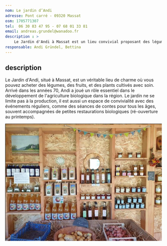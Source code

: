 ```yaml
---
nom: Le jardin d’Andi
adresse: Pont carré - 09320 Massat
osm: 1705771307
tel:  06 30 83 47 95 - 07 68 01 33 81
email: andreas.grundel@wanadoo.fr 
description : >
    Le Jardin d'Andi à Massat est un lieu convivial proposant des légumes, fruits et plants en vente directe, tout en organisant des événements comme des contes accompagnés de petites restaurations bio.
responsable: Andi Gründel, Bettina
---
```


## description

Le Jardin d'Andi, situé à Massat, est un véritable lieu de charme où vous pouvez acheter des légumes, des fruits, et des plants cultivés avec soin. Arrivé dans les années 70, Andi a joué un rôle essentiel dans le développement de l'agriculture biologique dans la région. Le jardin ne se limite pas à la production, il est aussi un espace de convivialité avec des événements réguliers, comme des séances de contes pour tous les âges, souvent accompagnées de petites restaurations biologiques (ré-ouverture au printemps).

![Le Jardin d'Andi](./media/le-jardin-d-andi.jpg)
